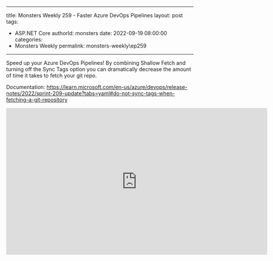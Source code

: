 
---
title: Monsters Weekly 259 -  Faster Azure DevOps Pipelines
layout: post
tags: 
  - ASP.NET Core
authorId: monsters
date: 2022-09-19 08:00:00
categories:
  - Monsters Weekly
permalink: monsters-weekly\ep259
---

Speed up your Azure DevOps Pipelines! By combining Shallow Fetch and turning off the Sync Tags option you can dramatically decrease the amount of time it takes to fetch your git repo.

Documentation: 
https://learn.microsoft.com/en-us/azure/devops/release-notes/2022/sprint-209-update?tabs=yaml#do-not-sync-tags-when-fetching-a-git-repository

<iframe width="702" height="395" src="https://www.youtube.com/embed/BfSgjDd5e7g" frameborder="0" allow="accelerometer; autoplay; encrypted-media; gyroscope; picture-in-picture" allowfullscreen></iframe>
